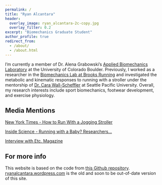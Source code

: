 ```yaml
---
permalink: /
title: "Ryan Alcantara"
header:
  overlay_image: ryan_alcantara-2c-copy.jpg
  overlay_filter: 0.2
excerpt: "Biomechanics Graduate Student"
author_profile: true
redirect_from: 
  - /about/
  - /about.html
---
```

I’m currently a member of Dr. Alena Grabowski’s [Applied Biomechanics Laboratory](https://www.colorado.edu/iphy/research/applied-biomechanics-lab) at the University of Colorado Boulder. Previously, I worked as a researcher in the [Biomechanics Lab at Brooks Running](http://talk.brooksrunning.com/blog/2014/10/15/brooks-knows-whats-next/) and investigated the metabolic and kinematic responses to running with a stroller under the mentorship of [Dr. Cara Wall-Scheffler](https://wallscheffler.wordpress.com/) at Seattle Pacific University. Overall, my research interests include sport biomechanics, footwear development, and exercise physiology. 

Media Mentions
------
[New York Times - How to Run With a Jogging Stroller](https://www.nytimes.com/2017/08/24/magazine/how-to-run-with-a-jogging-stroller.html)

[Inside Science - Running with a Baby? Researchers...](https://www.insidescience.org/news/running-baby-researchers-calculate-extra-effort-needed-push-stroller)

[Interview with Etc. Magazine](https://voices.spu.edu/articles/dream-career-reality-college-etc)


For more info
------
This website is based on the code from [this Github repository](https://github.com/staeiou/staeiou.github.io). [ryanalcantara.wordpress.com](https://ryanalcantara.wordpress.com) is the old and soon to be out-of-date version of this site.

